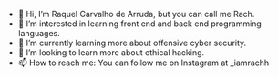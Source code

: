 - 👋 Hi, I’m Raquel Carvalho de Arruda, but you can call me Rach.
- 👀 I’m interested in learning front end and back end programming languages.
- 🌱 I’m currently learning more about offensive cyber security.
- 💞️ I’m looking to learn more about ethical hacking. 
- 📫 How to reach me: You can follow me on Instagram at _iamrachh
